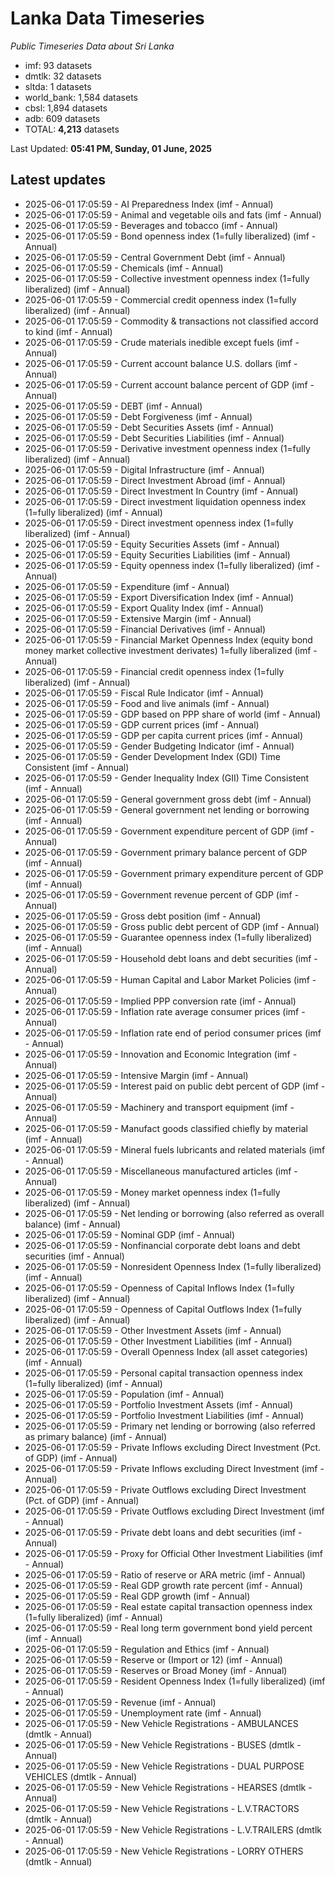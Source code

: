 # Lanka Data Timeseries
*Public Timeseries Data about Sri Lanka*

* imf: 93 datasets
* dmtlk: 32 datasets
* sltda: 1 datasets
* world_bank: 1,584 datasets
* cbsl: 1,894 datasets
* adb: 609 datasets
* TOTAL: **4,213** datasets

Last Updated: **05:41 PM, Sunday, 01 June, 2025**

## Latest updates

* 2025-06-01 17:05:59 - AI Preparedness Index (imf - Annual)
* 2025-06-01 17:05:59 - Animal and vegetable oils and fats (imf - Annual)
* 2025-06-01 17:05:59 - Beverages and tobacco (imf - Annual)
* 2025-06-01 17:05:59 - Bond openness index (1=fully liberalized) (imf - Annual)
* 2025-06-01 17:05:59 - Central Government Debt (imf - Annual)
* 2025-06-01 17:05:59 - Chemicals (imf - Annual)
* 2025-06-01 17:05:59 - Collective investment openness index (1=fully liberalized) (imf - Annual)
* 2025-06-01 17:05:59 - Commercial credit openness index (1=fully liberalized) (imf - Annual)
* 2025-06-01 17:05:59 - Commodity & transactions not classified accord to kind (imf - Annual)
* 2025-06-01 17:05:59 - Crude materials inedible except fuels (imf - Annual)
* 2025-06-01 17:05:59 - Current account balance U.S. dollars (imf - Annual)
* 2025-06-01 17:05:59 - Current account balance percent of GDP (imf - Annual)
* 2025-06-01 17:05:59 - DEBT (imf - Annual)
* 2025-06-01 17:05:59 - Debt Forgiveness (imf - Annual)
* 2025-06-01 17:05:59 - Debt Securities Assets (imf - Annual)
* 2025-06-01 17:05:59 - Debt Securities Liabilities (imf - Annual)
* 2025-06-01 17:05:59 - Derivative investment openness index (1=fully liberalized) (imf - Annual)
* 2025-06-01 17:05:59 - Digital Infrastructure (imf - Annual)
* 2025-06-01 17:05:59 - Direct Investment Abroad (imf - Annual)
* 2025-06-01 17:05:59 - Direct Investment In Country (imf - Annual)
* 2025-06-01 17:05:59 - Direct investment liquidation openness index (1=fully liberalized) (imf - Annual)
* 2025-06-01 17:05:59 - Direct investment openness index (1=fully liberalized) (imf - Annual)
* 2025-06-01 17:05:59 - Equity Securities Assets (imf - Annual)
* 2025-06-01 17:05:59 - Equity Securities Liabilities (imf - Annual)
* 2025-06-01 17:05:59 - Equity openness index (1=fully liberalized) (imf - Annual)
* 2025-06-01 17:05:59 - Expenditure (imf - Annual)
* 2025-06-01 17:05:59 - Export Diversification Index (imf - Annual)
* 2025-06-01 17:05:59 - Export Quality Index (imf - Annual)
* 2025-06-01 17:05:59 - Extensive Margin (imf - Annual)
* 2025-06-01 17:05:59 - Financial Derivatives (imf - Annual)
* 2025-06-01 17:05:59 - Financial Market Openness Index (equity bond money market collective investment derivates) 1=fully liberalized (imf - Annual)
* 2025-06-01 17:05:59 - Financial credit openness index (1=fully liberalized) (imf - Annual)
* 2025-06-01 17:05:59 - Fiscal Rule Indicator (imf - Annual)
* 2025-06-01 17:05:59 - Food and live animals (imf - Annual)
* 2025-06-01 17:05:59 - GDP based on PPP share of world (imf - Annual)
* 2025-06-01 17:05:59 - GDP current prices (imf - Annual)
* 2025-06-01 17:05:59 - GDP per capita current prices (imf - Annual)
* 2025-06-01 17:05:59 - Gender Budgeting Indicator (imf - Annual)
* 2025-06-01 17:05:59 - Gender Development Index (GDI) Time Consistent (imf - Annual)
* 2025-06-01 17:05:59 - Gender Inequality Index (GII) Time Consistent (imf - Annual)
* 2025-06-01 17:05:59 - General government gross debt (imf - Annual)
* 2025-06-01 17:05:59 - General government net lending or borrowing (imf - Annual)
* 2025-06-01 17:05:59 - Government expenditure percent of GDP (imf - Annual)
* 2025-06-01 17:05:59 - Government primary balance percent of GDP (imf - Annual)
* 2025-06-01 17:05:59 - Government primary expenditure percent of GDP (imf - Annual)
* 2025-06-01 17:05:59 - Government revenue percent of GDP (imf - Annual)
* 2025-06-01 17:05:59 - Gross debt position (imf - Annual)
* 2025-06-01 17:05:59 - Gross public debt percent of GDP (imf - Annual)
* 2025-06-01 17:05:59 - Guarantee openness index (1=fully liberalized) (imf - Annual)
* 2025-06-01 17:05:59 - Household debt loans and debt securities (imf - Annual)
* 2025-06-01 17:05:59 - Human Capital and Labor Market Policies (imf - Annual)
* 2025-06-01 17:05:59 - Implied PPP conversion rate (imf - Annual)
* 2025-06-01 17:05:59 - Inflation rate average consumer prices (imf - Annual)
* 2025-06-01 17:05:59 - Inflation rate end of period consumer prices (imf - Annual)
* 2025-06-01 17:05:59 - Innovation and Economic Integration (imf - Annual)
* 2025-06-01 17:05:59 - Intensive Margin (imf - Annual)
* 2025-06-01 17:05:59 - Interest paid on public debt percent of GDP (imf - Annual)
* 2025-06-01 17:05:59 - Machinery and transport equipment (imf - Annual)
* 2025-06-01 17:05:59 - Manufact goods classified chiefly by material (imf - Annual)
* 2025-06-01 17:05:59 - Mineral fuels lubricants and related materials (imf - Annual)
* 2025-06-01 17:05:59 - Miscellaneous manufactured articles (imf - Annual)
* 2025-06-01 17:05:59 - Money market openness index (1=fully liberalized) (imf - Annual)
* 2025-06-01 17:05:59 - Net lending or borrowing (also referred as overall balance) (imf - Annual)
* 2025-06-01 17:05:59 - Nominal GDP (imf - Annual)
* 2025-06-01 17:05:59 - Nonfinancial corporate debt loans and debt securities (imf - Annual)
* 2025-06-01 17:05:59 - Nonresident Openness Index (1=fully liberalized) (imf - Annual)
* 2025-06-01 17:05:59 - Openness of Capital Inflows Index (1=fully liberalized) (imf - Annual)
* 2025-06-01 17:05:59 - Openness of Capital Outflows Index (1=fully liberalized) (imf - Annual)
* 2025-06-01 17:05:59 - Other Investment Assets (imf - Annual)
* 2025-06-01 17:05:59 - Other Investment Liabilities (imf - Annual)
* 2025-06-01 17:05:59 - Overall Openness Index (all asset categories) (imf - Annual)
* 2025-06-01 17:05:59 - Personal capital transaction openness index (1=fully liberalized) (imf - Annual)
* 2025-06-01 17:05:59 - Population (imf - Annual)
* 2025-06-01 17:05:59 - Portfolio Investment Assets (imf - Annual)
* 2025-06-01 17:05:59 - Portfolio Investment Liabilities (imf - Annual)
* 2025-06-01 17:05:59 - Primary net lending or borrowing (also referred as primary balance) (imf - Annual)
* 2025-06-01 17:05:59 - Private Inflows excluding Direct Investment (Pct. of GDP) (imf - Annual)
* 2025-06-01 17:05:59 - Private Inflows excluding Direct Investment (imf - Annual)
* 2025-06-01 17:05:59 - Private Outflows excluding Direct Investment (Pct. of GDP) (imf - Annual)
* 2025-06-01 17:05:59 - Private Outflows excluding Direct Investment (imf - Annual)
* 2025-06-01 17:05:59 - Private debt loans and debt securities (imf - Annual)
* 2025-06-01 17:05:59 - Proxy for Official Other Investment Liabilities (imf - Annual)
* 2025-06-01 17:05:59 - Ratio of reserve or ARA metric (imf - Annual)
* 2025-06-01 17:05:59 - Real GDP growth rate percent (imf - Annual)
* 2025-06-01 17:05:59 - Real GDP growth (imf - Annual)
* 2025-06-01 17:05:59 - Real estate capital transaction openness index (1=fully liberalized) (imf - Annual)
* 2025-06-01 17:05:59 - Real long term government bond yield percent (imf - Annual)
* 2025-06-01 17:05:59 - Regulation and Ethics (imf - Annual)
* 2025-06-01 17:05:59 - Reserve or (Import or 12) (imf - Annual)
* 2025-06-01 17:05:59 - Reserves or Broad Money (imf - Annual)
* 2025-06-01 17:05:59 - Resident Openness Index (1=fully liberalized) (imf - Annual)
* 2025-06-01 17:05:59 - Revenue (imf - Annual)
* 2025-06-01 17:05:59 - Unemployment rate (imf - Annual)
* 2025-06-01 17:05:59 - New Vehicle Registrations - AMBULANCES (dmtlk - Annual)
* 2025-06-01 17:05:59 - New Vehicle Registrations - BUSES (dmtlk - Annual)
* 2025-06-01 17:05:59 - New Vehicle Registrations - DUAL PURPOSE VEHICLES (dmtlk - Annual)
* 2025-06-01 17:05:59 - New Vehicle Registrations - HEARSES (dmtlk - Annual)
* 2025-06-01 17:05:59 - New Vehicle Registrations - L.V.TRACTORS (dmtlk - Annual)
* 2025-06-01 17:05:59 - New Vehicle Registrations - L.V.TRAILERS (dmtlk - Annual)
* 2025-06-01 17:05:59 - New Vehicle Registrations - LORRY OTHERS (dmtlk - Annual)
